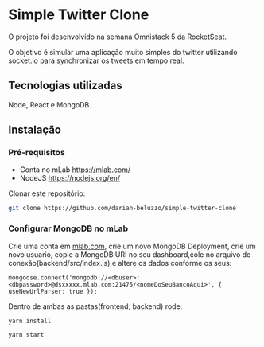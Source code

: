 # Simple Twitter Clone

O projeto foi desenvolvido na semana Omnistack 5 da RocketSeat.

O objetivo é simular uma aplicação muito simples do twitter utilizando socket.io para synchronizar os tweets em tempo real.

## Tecnologias utilizadas

Node, React e MongoDB.

## Instalação

### Pré-requisitos

* Conta no mLab https://mlab.com/
* NodeJS https://nodejs.org/en/

Clonar este repositório:

```sh
git clone https://github.com/darian-beluzzo/simple-twitter-clone
```
### Configurar MongoDB no mLab<br>
Crie uma conta em <a href="http://mlab.com">mlab.com</a>, crie um novo MongoDB Deployment, crie um novo usuario, copie a MongoDB URI no seu dashboard,cole no arquivo de conexão(backend/src/index.js),e altere os dados conforme os seus:<br>
```
mongoose.connect('mongodb://<dbuser>:<dbpassword>@dsxxxxx.mlab.com:21475/<nomeDoSeuBancoAqui>', { useNewUrlParser: true });
```
Dentro de ambas as pastas(frontend, backend) rode:
```
yarn install
```
```
yarn start
```
